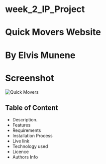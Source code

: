 # week_2_IP_Project
# Quick Movers Website
# By Elvis Munene
# Screenshot
![Quick Movers](../week-2-ip/assets/images-files/Screenshot%20from%202022-05-08%2023-24-20.png)
## Table of Content
* Description.
* Features
* Requirements
* Installation Process
* Live link
* Technology used
* Licence
* Authors Info
